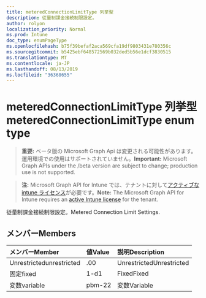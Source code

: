 ```yaml
---
title: meteredConnectionLimitType 列挙型
description: 従量制課金接続制限設定。
author: rolyon
localization_priority: Normal
ms.prod: Intune
doc_type: enumPageType
ms.openlocfilehash: b75f39befaf2aca569cfa19df9803431e780356c
ms.sourcegitcommit: b5425ebf648572569b032ded5b56e1dcf3830515
ms.translationtype: MT
ms.contentlocale: ja-JP
ms.lasthandoff: 08/13/2019
ms.locfileid: "36368655"
---
```

# <a name="meteredconnectionlimittype-enum-type"></a><span data-ttu-id="bc88f-103">meteredConnectionLimitType 列挙型</span><span class="sxs-lookup"><span data-stu-id="bc88f-103">meteredConnectionLimitType enum type</span></span>

> <span data-ttu-id="bc88f-104">**重要:** ベータ版の Microsoft Graph Api は変更される可能性があります。運用環境での使用はサポートされていません。</span><span class="sxs-lookup"><span data-stu-id="bc88f-104">**Important:** Microsoft Graph APIs under the /beta version are subject to change; production use is not supported.</span></span>

> <span data-ttu-id="bc88f-105">**注:** Microsoft Graph API for Intune では、テナントに対して[アクティブな intune ライセンス](https://go.microsoft.com/fwlink/?linkid=839381)が必要です。</span><span class="sxs-lookup"><span data-stu-id="bc88f-105">**Note:** The Microsoft Graph API for Intune requires an [active Intune license](https://go.microsoft.com/fwlink/?linkid=839381) for the tenant.</span></span>

<span data-ttu-id="bc88f-106">従量制課金接続制限設定。</span><span class="sxs-lookup"><span data-stu-id="bc88f-106">Metered Connection Limit Settings.</span></span>

## <a name="members"></a><span data-ttu-id="bc88f-107">メンバー</span><span class="sxs-lookup"><span data-stu-id="bc88f-107">Members</span></span>
|<span data-ttu-id="bc88f-108">メンバー</span><span class="sxs-lookup"><span data-stu-id="bc88f-108">Member</span></span>|<span data-ttu-id="bc88f-109">値</span><span class="sxs-lookup"><span data-stu-id="bc88f-109">Value</span></span>|<span data-ttu-id="bc88f-110">説明</span><span class="sxs-lookup"><span data-stu-id="bc88f-110">Description</span></span>|
|:---|:---|:---|
|<span data-ttu-id="bc88f-111">Unrestricted</span><span class="sxs-lookup"><span data-stu-id="bc88f-111">unrestricted</span></span>|<span data-ttu-id="bc88f-112">.0</span><span class="sxs-lookup"><span data-stu-id="bc88f-112">0</span></span>|<span data-ttu-id="bc88f-113">Unrestricted</span><span class="sxs-lookup"><span data-stu-id="bc88f-113">Unrestricted</span></span>|
|<span data-ttu-id="bc88f-114">固定</span><span class="sxs-lookup"><span data-stu-id="bc88f-114">fixed</span></span>|<span data-ttu-id="bc88f-115">1-d</span><span class="sxs-lookup"><span data-stu-id="bc88f-115">1</span></span>|<span data-ttu-id="bc88f-116">Fixed</span><span class="sxs-lookup"><span data-stu-id="bc88f-116">Fixed</span></span>|
|<span data-ttu-id="bc88f-117">変数</span><span class="sxs-lookup"><span data-stu-id="bc88f-117">variable</span></span>|<span data-ttu-id="bc88f-118">pbm-2</span><span class="sxs-lookup"><span data-stu-id="bc88f-118">2</span></span>|<span data-ttu-id="bc88f-119">変数</span><span class="sxs-lookup"><span data-stu-id="bc88f-119">Variable</span></span>|



